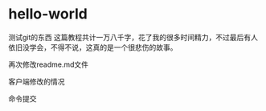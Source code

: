 # hello-world
测试git的东西
这篇教程共计一万八千字，花了我的很多时间精力，不过最后有人依旧没学会，不得不说，这真的是一个很悲伤的故事。


再次修改readme.md文件


客户端修改的情况    

命令提交

